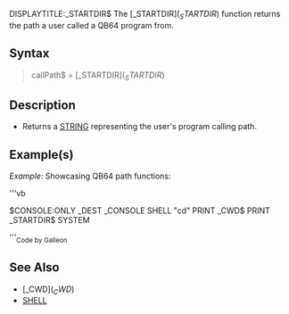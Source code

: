 DISPLAYTITLE:_STARTDIR$
The [_STARTDIR$](_STARTDIR$) function returns the path a user called a QB64 program from.

## Syntax

>  callPath$ = [_STARTDIR$](_STARTDIR$)


## Description

* Returns a [STRING](STRING) representing the user's program calling path.


## Example(s)

*Example:* Showcasing QB64 path functions:

'''vb

$CONSOLE:ONLY
_DEST _CONSOLE
SHELL "cd"
PRINT _CWD$
PRINT _STARTDIR$
SYSTEM 

'''<sub>Code by Galleon</sub>


## See Also

* [_CWD$](_CWD$)
* [SHELL](SHELL)





